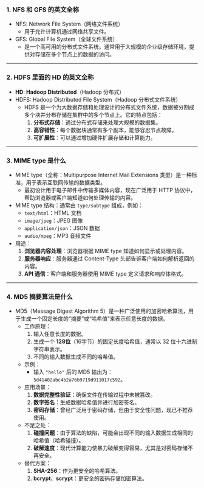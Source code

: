 ### 1. **NFS 和 GFS 的英文全称**

- NFS: Network File System（网络文件系统）
  - 用于允许计算机通过网络共享文件。
- GFS: Global File System（全球文件系统）
  - 是一个高可用的分布式文件系统，通常用于大规模的企业级存储环境，提供对存储在多个节点上的数据的访问。

------

### 2. **HDFS 里面的 HD 的英文全称**

- **HD**: **Hadoop Distributed**（Hadoop 分布式）
- HDFS: Hadoop Distributed File System（Hadoop 分布式文件系统）
  - HDFS 是一个为大数据存储和处理设计的分布式文件系统，数据被分割成多个块并分布存储在集群中的多个节点上。它的特点包括：
    1. **分布式存储**：通过分布式存储来处理大规模的数据集。
    2. **高容错性**：每个数据块通常有多个副本，能够容忍节点故障。
    3. **可扩展性**：可以通过增加硬件扩展存储和计算能力。

------

### 3. **MIME type 是什么**

- MIME type（全称：Multipurpose Internet Mail Extensions 类型）是一种标准，用于表示互联网传输的数据类型。
  - 最初设计用于电子邮件中传输多媒体内容，现在广泛用于 HTTP 协议中，帮助浏览器或客户端知道如何处理传输的内容。
- MIME type 结构：通常由 `type/subtype` 组成，例如：
  - `text/html`：HTML 文档
  - `image/jpeg`：JPEG 图像
  - `application/json`：JSON 数据
  - `audio/mpeg`：MP3 音频文件
- 用途：
  1. **浏览器内容处理**：浏览器根据 MIME type 知道如何显示或处理内容。
  2. **服务器响应**：服务器通过 Content-Type 头部告诉客户端如何解析返回的内容。
  3. **API 通信**：客户端和服务器使用 MIME type 定义请求和响应体格式。

------

### 4. **MD5 摘要算法是什么**

- MD5（Message Digest Algorithm 5）是一种广泛使用的加密哈希算法，用于生成一个固定长度的“摘要”或“哈希值”来表示任意长度的数据。
  - 工作原理：
    1. 输入任意长度的数据。
    2. 生成一个 **128位**（16字节）的固定长度哈希值，通常以 32 位十六进制字符串表示。
    3. 不同的输入数据生成不同的哈希值。
  - 示例：
    - 输入 `"hello"` 后的 MD5 输出为：`5d41402abc4b2a76b9719d911017c592`。
  - 应用场景：
    1. **数据完整性验证**：确保文件在传输过程中未被篡改。
    2. **数字签名**：生成数据哈希值并进行加密签名。
    3. **密码存储**：曾经广泛用于密码存储，但由于安全性问题，现已不推荐使用。
  - 不足之处：
    1. **碰撞问题**：由于算法的缺陷，可能会出现不同的输入数据生成相同的哈希值（哈希碰撞）。
    2. **破解速度**：现代计算能力使暴力破解变得容易，尤其是对密码存储不再安全。
  - 替代方案：
    1. **SHA-256**：作为更安全的哈希算法。
    2. **bcrypt**、**scrypt**：更安全的密码存储加密算法。